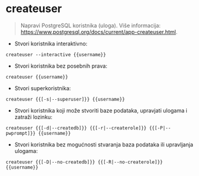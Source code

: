 # createuser

> Napravi PostgreSQL koristnika (uloga).
> Više informacija: <https://www.postgresql.org/docs/current/app-createuser.html>.

- Stvori koristnika interaktivno:

`createuser --interactive {{username}}`

- Stvori koristnika bez posebnih prava:

`createuser {{username}}`

- Stvori superkoristnika:

`createuser {{[-s|--superuser]}} {{username}}`

- Stvori koristnika koji može stvoriti baze podataka, upravjati ulogama i zatraži lozinku:

`createuser {{[-d|--createdb]}} {{[-r|--createrole]}} {{[-P|--pwprompt]}} {{username}}`

- Stvori koristnika bez mogućnosti stvaranja baza podataka ili upravljanja ulogama:

`createuser {{[-D|--no-createdb]}} {{[-R|--no-createrole]}} {{username}}`

